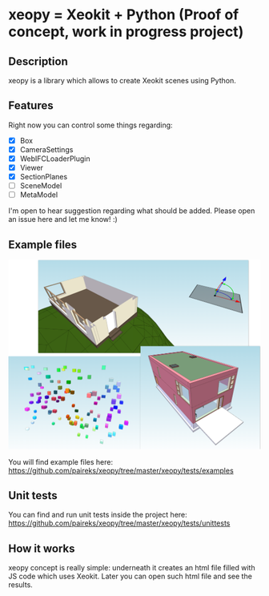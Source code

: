 # xeopy = Xeokit + Python (Proof of concept, work in progress project)

## Description

xeopy is a library which allows to create Xeokit scenes using Python.

## Features

Right now you can control some things regarding:
- [x] Box
- [x] CameraSettings
- [x] WebIFCLoaderPlugin
- [x] Viewer
- [x] SectionPlanes
- [ ] SceneModel
- [ ] MetaModel

I'm open to hear suggestion regarding what should be added. Please open an issue here and let me know! :)

## Example files

![Examples](examples_image.png)

You will find example files here: https://github.com/paireks/xeopy/tree/master/xeopy/tests/examples

## Unit tests

You can find and run unit tests inside the project here: https://github.com/paireks/xeopy/tree/master/xeopy/tests/unittests

## How it works

xeopy concept is really simple: underneath it creates an html file filled with JS code which uses Xeokit. Later you can open such html file and see the results.
